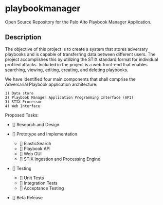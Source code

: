 # playbookmanager
Open Source Repository for the Palo Alto Playbook Manager Application.


## Description
 
The objective of this project is to create a system that stores adversary playbooks
and is capable of transferring data between different users. The project accomplishes
this by utilizing the STIX standard format for individual profiled attacks. Included in
the project is a web front-end that enables searching, viewing, editing, creating, and
deleting playbooks.
 
We have identified four main components that shall comprise the Adversarial Playbook application architecture:
    
    1) Data store
    2) Playbook Manager Application Programming Interface (API)
    3) STIX Processor
    4) Web Interface

Proposed Tasks:
  
  - [] Research and Design
  
  - [] Prototype and Implementation
    - [] ElasticSearch
    - [] Playbook API
    - [] Web GUI
    - [] STIX Ingestion and Processing Engine
  - [] Testing
    - [] Unit Tests
    - [] Integration Tests
    - [] Acceptance Testing
  - [] Beta Release
